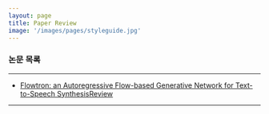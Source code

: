 ```yaml
---
layout: page
title: Paper Review
image: '/images/pages/styleguide.jpg'
---
```


### 논문 목록

---

* [Flowtron: an Autoregressive Flow-based Generative Network for Text-to-Speech Synthesis](https://arxiv.org/abs/2005.05957)[Review](https://geongswon.github.io/2020/05/25/Flowtron/)


---

